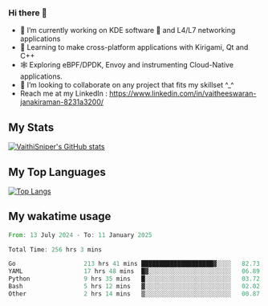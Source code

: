 ### Hi there 👋

- 🔭 I’m currently working on KDE software 💓 and L4/L7 networking applications 
- 📖 Learning to make cross-platform applications with Kirigami, Qt and C++
- 🕸️ Exploring eBPF/DPDK, Envoy and instrumenting Cloud-Native applications. 
- 👯 I’m looking to collaborate on any project that fits my skillset ^_^
- Reach me at my LinkedIn : https://www.linkedin.com/in/vaitheeswaran-janakiraman-8231a3200/

## My Stats
[![VaithiSniper's GitHub stats](https://github-readme-stats.vercel.app/api?username=VaithiSniper&hide=stars&theme=radical)](https://github.com/anuraghazra/github-readme-stats)

## My Top Languages

[![Top Langs](https://github-readme-stats.vercel.app/api/top-langs/?username=VaithiSniper&layout=compact)](https://github.com/anuraghazra/github-readme-stats)

## My wakatime usage

<!--START_SECTION:waka-->

```rust
From: 13 July 2024 - To: 11 January 2025

Total Time: 256 hrs 3 mins

Go                   213 hrs 41 mins ████████████████████▓░░░░   82.73 %
YAML                 17 hrs 48 mins  █▓░░░░░░░░░░░░░░░░░░░░░░░   06.89 %
Python               9 hrs 35 mins   █░░░░░░░░░░░░░░░░░░░░░░░░   03.72 %
Bash                 5 hrs 12 mins   ▓░░░░░░░░░░░░░░░░░░░░░░░░   02.02 %
Other                2 hrs 14 mins   ▒░░░░░░░░░░░░░░░░░░░░░░░░   00.87 %
```

<!--END_SECTION:waka-->

